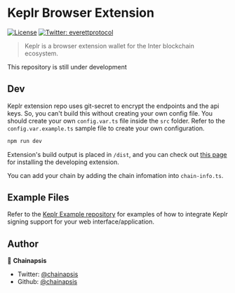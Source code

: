 # Keplr Browser Extension
[![License](https://img.shields.io/badge/License-Apache%202.0-blue.svg)](https://opensource.org/licenses/Apache-2.0)
[![Twitter: everettprotocol](https://img.shields.io/twitter/follow/everettprotocol.svg?style=social)](https://twitter.com/everettprotocol)

> Keplr is a browser extension wallet for the Inter blockchain ecosystem.
>
This repository is still under development

## Dev
Keplr extension repo uses git-secret to encrypt the endpoints and the api keys. So, you can't build this without creating your own config file. You should create your own `config.var.ts` file inside the `src` folder. Refer to the `config.var.example.ts` sample file to create your own configuration.
```sh
npm run dev
``` 
Extension's build output is placed in `/dist`, and you can check out [this page](https://developer.chrome.com/extensions/getstarted) for installing the developing extension.  

You can add your chain by adding the chain infomation into `chain-info.ts`. 

## Example Files

Refer to the [Keplr Example repository](https://github.com/chainapsis/keplr-example) for examples of how to integrate Keplr signing support for your web interface/application.

## Author

👤 **Chainapsis**

* Twitter: [@chainapsis](https://twitter.com/chainapsis)
* Github: [@chainapsis](https://github.com/chainapsis)

